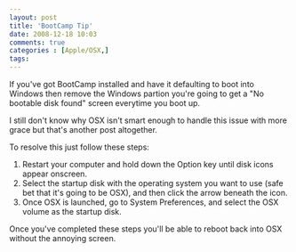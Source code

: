 ```yaml
---
layout: post
title: 'BootCamp Tip'
date: 2008-12-18 10:03
comments: true
categories : [Apple/OSX,]
tags:
---
```

If you've got BootCamp installed and have it defaulting to boot into Windows then remove the Windows partion you're going to get a "No bootable disk found" screen everytime you boot up. 

I still don't know why OSX isn't smart enough to handle this issue with more grace but that's another post altogether.

To resolve this just follow these steps:
<ol>
<li>Restart your computer and hold down the Option key until disk icons appear onscreen.
<li>Select the startup disk with the operating system you want to use (safe bet that it's going to be OSX), and then click the arrow beneath the icon.
<li>Once OSX is launched, go to System Preferences, and select the OSX volume as the startup disk. 
</ol>

Once you've completed these steps you'll be able to reboot back into OSX without the annoying screen.

